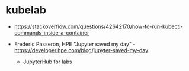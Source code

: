 # kubelab


- https://stackoverflow.com/questions/42642170/how-to-run-kubectl-commands-inside-a-container


- Frederic Passeron, HPE "Jupyter saved my day" - https://developer.hpe.com/blog/jupyter-saved-my-day
    - JupyterHub for labs
